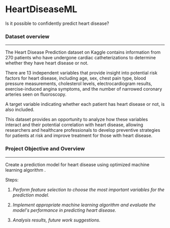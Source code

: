 # HeartDiseaseML
 Is it possible to confidently predict heart disease?

### Dataset overview
-------

The Heart Disease Prediction dataset on Kaggle contains information from 270 patients who have undergone cardiac catheterizations to determine whether they have heart disease or not.

There are 13 independent variables that provide insight into potential risk factors for heart disease, including age, sex, chest pain type, blood pressure measurements, cholesterol levels, electrocardiogram results, exercise-induced angina symptoms, and the number of narrowed coronary arteries seen on fluoroscopy.

A target variable indicating whether each patient has heart disease or not, is also included.

This dataset provides an opportunity to analyze how these variables interact and their potential correlation with heart disease, allowing researchers and healthcare professionals to develop preventive strategies for patients at risk and improve treatment for those with heart disease.

### Project Objective and Overview
--------

Create a prediction model for heart disease using optimized machine learning algorithm .

Steps:

 1. _Perform feature selection to choose the most important variables for the prediction model._

 2. _Implement appropriate machine learning algorithm  and evaluate the model's performance in predicting heart disease._
 
 3. _Analysis results, future work suggestions._

